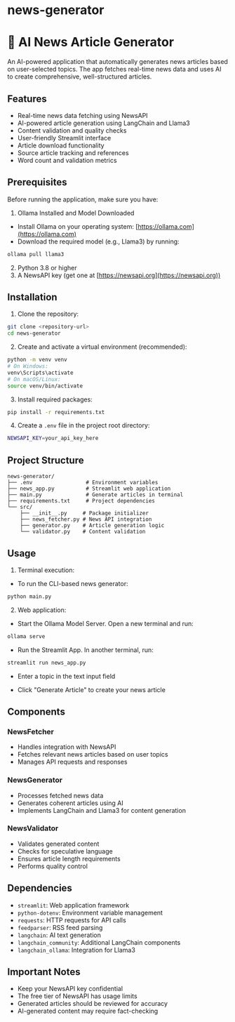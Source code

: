 # news-generator

# 📰 AI News Article Generator

An AI-powered application that automatically generates news articles based on user-selected topics. The app fetches real-time news data and uses AI to create comprehensive, well-structured articles.

## Features

- Real-time news data fetching using NewsAPI
- AI-powered article generation using LangChain and Llama3
- Content validation and quality checks
- User-friendly Streamlit interface
- Article download functionality
- Source article tracking and references
- Word count and validation metrics

## Prerequisites

Before running the application, make sure you have:

1. Ollama Installed and Model Downloaded
-   Install Ollama on your operating system: [https://ollama.com](https://ollama.com)
-   Download the required model (e.g., Llama3) by running:
```bash
ollama pull llama3
```
2. Python 3.8 or higher
3. A NewsAPI key (get one at [https://newsapi.org](https://newsapi.org))

## Installation

1. Clone the repository:
```bash
git clone <repository-url>
cd news-generator
```

2. Create and activate a virtual environment (recommended):
```bash
python -m venv venv
# On Windows:
venv\Scripts\activate
# On macOS/Linux:
source venv/bin/activate
```

3. Install required packages:
```bash
pip install -r requirements.txt
```

4. Create a `.env` file in the project root directory:
```bash
NEWSAPI_KEY=your_api_key_here
```

## Project Structure

```
news-generator/
├── .env                 # Environment variables
├── news_app.py          # Streamlit web application
├── main.py              # Generate articles in terminal
├── requirements.txt     # Project dependencies
└── src/
    ├── __init__.py     # Package initializer
    ├── news_fetcher.py # News API integration
    ├── generator.py    # Article generation logic
    └── validator.py    # Content validation
```

## Usage

1. Terminal execution:
-   To run the CLI-based news generator:
```bash
python main.py
```

2. Web application:
-   Start the Ollama Model Server. Open a new terminal and run:
```bash
ollama serve
```
-   Run the Streamlit App. In another terminal, run:
```bash
streamlit run news_app.py
```

-   Enter a topic in the text input field

-   Click "Generate Article" to create your news article

## Components

### NewsFetcher
- Handles integration with NewsAPI
- Fetches relevant news articles based on user topics
- Manages API requests and responses

### NewsGenerator
- Processes fetched news data
- Generates coherent articles using AI
- Implements LangChain and Llama3 for content generation

### NewsValidator
- Validates generated content
- Checks for speculative language
- Ensures article length requirements
- Performs quality control

## Dependencies

- `streamlit`: Web application framework
- `python-dotenv`: Environment variable management
- `requests`: HTTP requests for API calls
- `feedparser`: RSS feed parsing
- `langchain`: AI text generation
- `langchain_community`: Additional LangChain components
- `langchain_ollama`: Integration for Llama3

## Important Notes

- Keep your NewsAPI key confidential
- The free tier of NewsAPI has usage limits
- Generated articles should be reviewed for accuracy
- AI-generated content may require fact-checking
